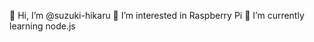 👋 Hi, I’m @suzuki-hikaru
👀 I’m interested in Raspberry Pi
🌱 I’m currently learning node.js

<!---
suzuki-hikaru/suzuki-hikaru is a ✨ special ✨ repository because its `README.md` (this file) appears on your GitHub profile.
You can click the Preview link to take a look at your changes.
--->
